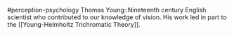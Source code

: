 #perception-psychology 
Thomas Young::Nineteenth century English scientist who contributed to our knowledge of vision. His work led in part to the [[Young-Helmholtz Trichromatic Theory]].
<!--SR:!2024-02-05,3,250-->